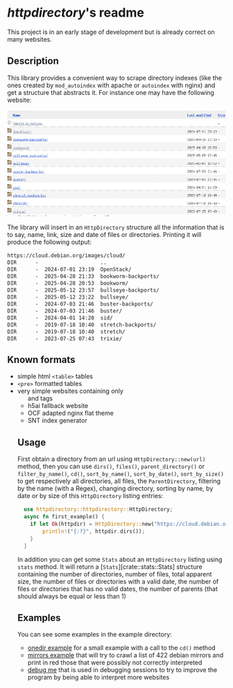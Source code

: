 # *httpdirectory*'s readme

This project is in an early stage of development but is already
correct on many websites.

## Description

This library provides a convenient way to scrape directory indexes
(like the ones created by `mod_autoindex` with apache or `autoindex`
with nginx) and get a structure that abstracts it. For instance one
may have the following website:

![Directory of cloud.debian.org/images/cloud/ website](cloud_debian.png)

The library will insert in an `HttpDirectory` structure all the
information that is to say, name, link, size and date of files
or directories. Printing it will produce the following output:

```text
https://cloud.debian.org/images/cloud/
DIR      -                    ..
DIR      -  2024-07-01 23:19  OpenStack/
DIR      -  2025-04-28 21:33  bookworm-backports/
DIR      -  2025-04-28 20:53  bookworm/
DIR      -  2025-05-12 23:57  bullseye-backports/
DIR      -  2025-05-12 23:22  bullseye/
DIR      -  2024-07-03 21:46  buster-backports/
DIR      -  2024-07-03 21:46  buster/
DIR      -  2024-04-01 14:20  sid/
DIR      -  2019-07-18 10:40  stretch-backports/
DIR      -  2019-07-18 10:40  stretch/
DIR      -  2023-07-25 07:43  trixie/
```

## Known formats

- simple html `<table>` tables
- `<pre>` formatted tables
- very simple websites containing only <ul> and <il> tags
- h5ai fallback website
- OCF adapted nginx flat theme
- SNT index generator


## Usage

First obtain a directory from an url using `HttpDirectory::new(url)`
method, then you can use `dirs()`, `files()`, `parent_directory()` or
`filter_by_name()`, `cd()`, `sort_by_name()`, `sort_by_date()`,
`sort_by_size()` to get respectively all directories, all files, the
`ParentDirectory`, filtering by the name (with a Regex), changing
directory, sorting by name, by date or by size of this `HttpDirectory`
listing entries:

```rust
  use httpdirectory::httpdirectory::HttpDirectory;
  async fn first_example() {
    if let Ok(httpdir) = HttpDirectory::new("https://cloud.debian.org/images/cloud/").await {
        println!("{:?}", httpdir.dirs());
    }
  }
```

In addition you can get some `Stats` about an `HttpDirectory` listing
using `stats` method. It will return a [`Stats`][crate::stats::Stats] structure containing
the number of directories, number of files, total apparent size, the
number of files or directories with a valid date, the number of files
or directories that has no valid dates, the number of parents (that
should always be equal or less than 1)

## Examples

You can see some examples in the example directory:
- [onedir example](https://github.com/dupgit/httpdirectory/tree/master/examples/onedir.rs) for a small example with a
  call to the `cd()` method
- [mirrors example](https://github.com/dupgit/httpdirectory/tree/master/examples/mirrors.rs) that will try to crawl a
  list of 422 debian mirrors and print in red those that were
  possibly not correctly interpreted
- [debug me](https://github.com/dupgit/httpdirectory/tree/master/examples/debug_me.rs) that is used in debugging
  sessions to try to improve the program by being able to interpret
  more websites
